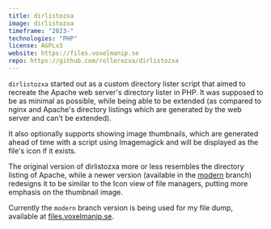 ```yaml
---
title: dirlistozxa
image: dirlistozxa
timeframe: "2023-"
technologies: "PHP"
license: AGPLv3
website: https://files.voxelmanip.se
repo: https://github.com/rollerozxa/dirlistozxa
---
```


`dirlistozxa` started out as a custom directory lister script that aimed to recreate the Apache web server's directory lister in PHP. It was supposed to be as minimal as possible, while being able to be extended (as compared to nginx and Apache's directory listings which are generated by the web server and can't be extended).

<!--more-->

It also optionally supports showing image thumbnails, which are generated ahead of time with a script using Imagemagick and will be displayed as the file's icon if it exists.

The original version of dirlistozxa more or less resembles the directory listing of Apache, while a newer version (available in the [modern](https://github.com/rollerozxa/dirlistozxa/tree/modern) branch) redesigns it to be similar to the Icon view of file managers, putting more emphasis on the thumbnail image.

Currently the `modern` branch version is being used for my file dump, available at [files.voxelmanip.se](https://files.voxelmanip.se).
